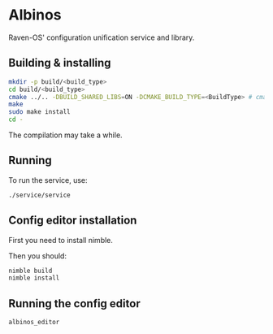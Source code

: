 # Albinos

Raven-OS' configuration unification service and library.

## Building & installing

```bash
mkdir -p build/<build_type>
cd build/<build_type>
cmake ../.. -DBUILD_SHARED_LIBS=ON -DCMAKE_BUILD_TYPE=<BuildType> # cmake wants a CamelCase value, so "Debug" for debug, "Release" for release etc.
make
sudo make install
cd -
```
The compilation may take a while.

## Running

To run the service, use:
```bash
./service/service
```

## Config editor installation

First you need to install nimble.

Then you should:
```bash
nimble build
nimble install
```

## Running the config editor

```bash
albinos_editor
```
